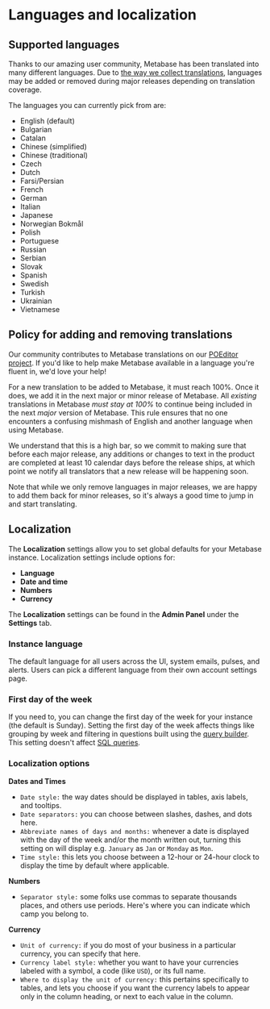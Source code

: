 # Languages and localization

## Supported languages

Thanks to our amazing user community, Metabase has been translated into many different languages. Due to [the way we collect translations](#policy-for-adding-and-removing-translations), languages may be added or removed during major releases depending on translation coverage.

The languages you can currently pick from are:

- English (default)
- Bulgarian
- Catalan
- Chinese (simplified)
- Chinese (traditional)
- Czech
- Dutch
- Farsi/Persian
- French
- German
- Italian
- Japanese
- Norwegian Bokmål
- Polish
- Portuguese
- Russian
- Serbian
- Slovak
- Spanish
- Swedish
- Turkish
- Ukrainian
- Vietnamese

## Policy for adding and removing translations

Our community contributes to Metabase translations on our [POEditor project][metabase-poe]. If you'd like to help make Metabase available in a language you're fluent in, we'd love your help!

For a new translation to be added to Metabase, it must reach 100%. Once it does, we add it in the next major or minor release of Metabase. All _existing_ translations in Metabase _must stay at 100%_ to continue being included in the next _major_ version of Metabase. This rule ensures that no one encounters a confusing mishmash of English and another language when using Metabase.

We understand that this is a high bar, so we commit to making sure that before each major release, any additions or changes to text in the product are completed at least 10 calendar days before the release ships, at which point we notify all translators that a new release will be happening soon.

Note that while we only remove languages in major releases, we are happy to add them back for minor releases, so it's always a good time to jump in and start translating.

[metabase-poe]: https://poeditor.com/join/project/ynjQmwSsGh

## Localization

The **Localization** settings allow you to set global defaults for your Metabase instance. Localization settings include options for:

- **Language**
- **Date and time**
- **Numbers**
- **Currency**

The **Localization** settings can be found in the **Admin Panel** under the **Settings** tab.

### Instance language

The default language for all users across the UI, system emails, pulses, and alerts. Users can pick a different language from their own account settings page.

### First day of the week

If you need to, you can change the first day of the week for your instance (the default is Sunday). Setting the first day of the week affects things like grouping by week and filtering in questions built using the [query builder](../users-guide/04-asking-questions.html). This setting doesn't affect [SQL queries](../users-guide/writing-sql.html).

### Localization options

**Dates and Times**

- `Date style:` the way dates should be displayed in tables, axis labels, and tooltips.
- `Date separators:` you can choose between slashes, dashes, and dots here.
- `Abbreviate names of days and months:` whenever a date is displayed with the day of the week and/or the month written out, turning this setting on will display e.g. `January` as `Jan` or `Monday` as `Mon`.
- `Time style:` this lets you choose between a 12-hour or 24-hour clock to display the time by default where applicable.

**Numbers**

- `Separator style:` some folks use commas to separate thousands places, and others use periods. Here's where you can indicate which camp you belong to.

**Currency**

- `Unit of currency:` if you do most of your business in a particular currency, you can specify that here.
- `Currency label style:` whether you want to have your currencies labeled with a symbol, a code (like `USD`), or its full name.
- `Where to display the unit of currency:` this pertains specifically to tables, and lets you choose if you want the currency labels to appear only in the column heading, or next to each value in the column.


